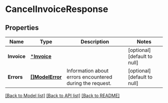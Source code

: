 # CancelInvoiceResponse

## Properties
Name | Type | Description | Notes
------------ | ------------- | ------------- | -------------
**Invoice** | [***Invoice**](Invoice.md) |  | [optional] [default to null]
**Errors** | [**[]ModelError**](Error.md) | Information about errors encountered during the request. | [optional] [default to null]

[[Back to Model list]](../README.md#documentation-for-models) [[Back to API list]](../README.md#documentation-for-api-endpoints) [[Back to README]](../README.md)

